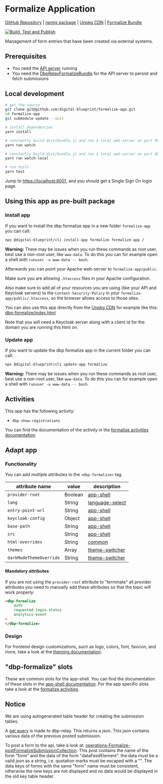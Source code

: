 # Formalize Application

[GitHub Repository](https://github.com/digital-blueprint/formalize-app) |
[npmjs package](https://www.npmjs.com/package/@digital-blueprint/formalize-app) |
[Unpkg CDN](https://unpkg.com/browse/@digital-blueprint/formalize-app/) |
[Formalize Bundle](https://github.com/digital-blueprint/relay-formalize-bundle)

[![Build, Test and Publish](https://github.com/digital-blueprint/formalize-app/actions/workflows/build-test-publish.yml/badge.svg)](https://github.com/digital-blueprint/formalize-app/actions/workflows/build-test-publish.yml)

Management of form entries that have been created via external systems.

## Prerequisites

- You need the [API server](https://gitlab.tugraz.at/dbp/relay/dbp-relay-server-template) running
- You need the [DbpRelayFormalizeBundle](https://github.com/digital-blueprint/relay-formalize-bundle) for the API server to persist and fetch submissions

## Local development

```bash
# get the source
git clone git@github.com:digital-blueprint/formalize-app.git
cd formalize-app
git submodule update --init

# install dependencies
yarn install

# constantly build dist/bundle.js and run a local web-server on port 8001 
yarn run watch

# constantly build dist/bundle.js and run a local web-server on port 8001 using a custom assets directory assets_local/
yarn run watch-local

# run tests
yarn test
```

Jump to <https://localhost:8001>, and you should get a Single Sign On login page.

## Using this app as pre-built package

### Install app

If you want to install the dbp formalize app in a new folder `formalize-app` you can call:

```bash
npx @digital-blueprint/cli install-app formalize formalize-app /
```

**Warning:** There may be issues when you run these commands as root user, best use a non-root user, like `www-data`.
To do this you can for example open a shell with `runuser -u www-data -- bash`.

Afterwards you can point your Apache web-server to `formalize-app/public`.

Make sure you are allowing `.htaccess` files in your Apache configuration.

Also make sure to add all of your resources you are using (like your API and Keycloak servers) to the
`Content-Security-Policy` in your `formalize-app/public/.htaccess`, so the browser allows access to those sites.

You can also use this app directly from the [Unpkg CDN](https://unpkg.com/browse/@digital-blueprint/formalize-app/)
for example like this: [dbp-formalize/index.html](https://github.com/digital-blueprint/formalize-app/tree/main/examples/dbp-formalize/index.html)

Note that you will need a Keycloak server along with a client id for the domain you are running this html on.

### Update app

If you want to update the dbp formalize app in the current folder you can call:

```bash
npx @digital-blueprint/cli update-app formalize
```

**Warning:** There may be issues when you run these commands as root user, best use a non-root user, like `www-data`.
To do this you can for example open a shell with `runuser -u www-data -- bash`.

## Activities

This app has the following activity:

- `dbp-show-registrations`

You can find the documentation of the activity in the [formalize activities documentation](https://github.com/digital-blueprint/formalize-app/tree/main/src).

## Adapt app

### Functionality

You can add multiple attributes to the `<dbp-formalize>` tag.

| attribute name | value | description |
|----------------|-------| ------------|
| `provider-root` | Boolean | [app-shell](https://gitlab.tugraz.at/dbp/web-components/toolkit/-/tree/master/packages/app-shell) |
| `lang`         | String | [language-select](https://gitlab.tugraz.at/dbp/web-components/toolkit/-/tree/master/packages/language-select) | 
| `entry-point-url` | String | [app-shell](https://gitlab.tugraz.at/dbp/web-components/toolkit/-/tree/master/packages/app-shell) |
| `keycloak-config` | Object | [app-shell](https://gitlab.tugraz.at/dbp/web-components/toolkit/-/tree/master/packages/app-shell) |
| `base-path` | String | [app-shell](https://gitlab.tugraz.at/dbp/web-components/toolkit/-/tree/master/packages/app-shell) |
| `src` | String | [app-shell](https://gitlab.tugraz.at/dbp/web-components/toolkit/-/tree/master/packages/app-shell) |
| `html-overrides` | String | [common](https://gitlab.tugraz.at/dbp/web-components/toolkit/-/tree/master/packages/common) |
| `themes` | Array | [theme-switcher](https://gitlab.tugraz.at/dbp/web-components/toolkit/-/tree/master/packages/theme-switcher) |
| `darkModeThemeOverride` | String | [theme-switcher](https://gitlab.tugraz.at/dbp/web-components/toolkit/-/tree/master/packages/theme-switcher) |

#### Mandatory attributes

If you are not using the `provider-root` attribute to "terminate" all provider attributes
you need to manually add these attributes so that the topic will work properly:

```html
<dbp-formalize
    auth
    requested-login-status
    analytics-event
>
</dbp-formalize>
```

### Design

For frontend design customizations, such as logo, colors, font, favicon, and more, take a look at the [theming documentation](https://dbp-demo.tugraz.at/dev-guide/frontend/theming/).

## "dbp-formalize" slots

These are common slots for the app-shell. You can find the documentation of these slots in the [app-shell documentation](https://gitlab.tugraz.at/dbp/web-components/toolkit/-/tree/master/packages/app-shell).
For the app specific slots take a look at the [formalize activities](https://github.com/digital-blueprint/formalize-app/tree/main/src).

## Notice

We are using autogenerated table header for creating the submission tables. 

A [get query](https://api-demo.tugraz.at/#operations-Formalize-getFormalizeSubmissionItem) is made to dbp-relay.
This returns a json. This json contains various data of the previous posted submission.

To post a form to the api, take a look at: [operations-Formalize-postFormalizeSubmissionCollection](https://api-demo.tugraz.at/#operations-Formalize-postFormalizeSubmissionCollection).
This post contains the name of the form "form" and the data of the form "dataFeedElement". the data must be a valid json as a string, i.e. quotation marks must be escaped with a "\".
The data keys of forms with the same "form" name must be consistent, otherwise the new keys are not displayed and no data would be displayed in the old key table header.